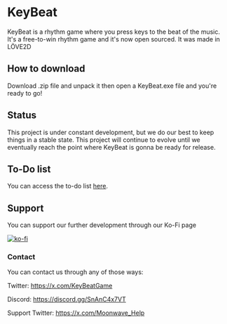 # KeyBeat

KeyBeat is a rhythm game where you press keys to the beat of the music. It's a free-to-win rhythm game and it's now open sourced. It was made in LÖVE2D

## How to download

Download .zip file and unpack it then open a KeyBeat.exe file and you're ready to go!

## Status

This project is under constant development, but we do our best to keep things in a stable state. This project will continue to evolve until we eventually reach the point where KeyBeat is gonna be ready for release.

## To-Do list
You can access the to-do list [here](https://github.com/users/Virus01Official/projects/17/views/1).


## Support
You can support our further development through our Ko-Fi page

[![ko-fi](https://ko-fi.com/img/githubbutton_sm.svg)](https://ko-fi.com/M4M5XFVTB)

### Contact
You can contact us through any of those ways:

Twitter: https://x.com/KeyBeatGame

Discord: https://discord.gg/SnAnC4x7VT

Support Twitter: https://x.com/Moonwave_Help

